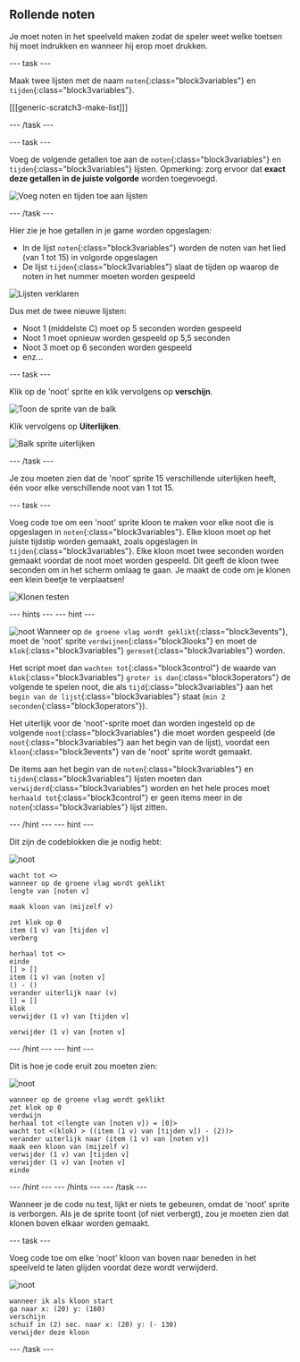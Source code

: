 ## Rollende noten

Je moet noten in het speelveld maken zodat de speler weet welke toetsen hij moet indrukken en wanneer hij erop moet drukken.

\--- task \---

Maak twee lijsten met de naam `noten`{:class="block3variables"} en `tijden`{:class="block3variables"}.

[[[generic-scratch3-make-list]]]

\--- /task \---

\--- task \---

Voeg de volgende getallen toe aan de `noten`{:class="block3variables"} en `tijden`{:class="block3variables"} lijsten. Opmerking: zorg ervoor dat **exact deze getallen in de juiste volgorde** worden toegevoegd.

![Voeg noten en tijden toe aan lijsten](images/lists-add-annotated.png)

\--- /task \---

Hier zie je hoe getallen in je game worden opgeslagen:

+ In de lijst `noten`{:class="block3variables"} worden de noten van het lied (van 1 tot 15) in volgorde opgeslagen
+ De lijst `tijden`{:class="block3variables"} slaat de tijden op waarop de noten in het nummer moeten worden gespeeld

![Lijsten verklaren](images/lists-explain.png)

Dus met de twee nieuwe lijsten:

+ Noot 1 (middelste C) moet op 5 seconden worden gespeeld
+ Noot 1 moet opnieuw worden gespeeld op 5,5 seconden
+ Noot 3 moet op 6 seconden worden gespeeld
+ enz...

\--- task \---

Klik op de 'noot' sprite en klik vervolgens op **verschijn**.

![Toon de sprite van de balk](images/note-show-annotated.png)

Klik vervolgens op **Uiterlijken**.

![Balk sprite uiterlijken](images/note-costumes.png)

\--- /task \---

Je zou moeten zien dat de 'noot' sprite 15 verschillende uiterlijken heeft, één voor elke verschillende noot van 1 tot 15.

\--- task \---

Voeg code toe om een 'noot' sprite kloon te maken voor elke noot die is opgeslagen in `noten`{:class="block3variables"}. Elke kloon moet op het juiste tijdstip worden gemaakt, zoals opgeslagen in `tijden`{:class="block3variables"}. Elke kloon moet twee seconden worden gemaakt voordat de noot moet worden gespeeld. Dit geeft de kloon twee seconden om in het scherm omlaag te gaan. Je maakt de code om je klonen een klein beetje te verplaatsen!

![Klonen testen](images/clones-test.png)

\--- hints \--- \--- hint \---

![noot](images/note-sprite.png) Wanneer op `de groene vlag wordt geklikt`{:class="block3events"}, moet de 'noot' sprite `verdwijnen`{:class="block3looks"} en moet de `klok`{:class="block3variables"} `gereset`{:class="block3variables"} worden.

Het script moet dan `wachten tot`{:class="block3control"} de waarde van `klok`{:class="block3variables"} `groter is dan`{:class="block3operators"} de volgende te spelen noot, die als `tijd`{:class="block3variables"} aan het `begin van de lijst`{:class="block3variables"} staat (`min 2 seconden`{:class="block3operators"}).

Het uiterlijk voor de 'noot'-sprite moet dan worden ingesteld op de volgende `noot`{:class="block3variables"} die moet worden gespeeld (de `noot`{:class="block3variables"} aan het begin van de lijst), voordat een `kloon`{:class="block3events"} van de 'noot' sprite wordt gemaakt.

De items aan het begin van de `noten`{:class="block3variables"} en `tijden`{:class="block3variables"} lijsten moeten dan `verwijderd`{:class="block3variables"} worden en het hele proces moet `herhaald tot`{:class="block3control"} er geen items meer in de `noten`{:class="block3variables"} lijst zitten.

\--- /hint \--- \--- hint \---

Dit zijn de codeblokken die je nodig hebt:

![noot](images/note-sprite.png)

```blocks3
wacht tot <>
wanneer op de groene vlag wordt geklikt
lengte van [noten v]

maak kloon van (mijzelf v)

zet klok op 0
item (1 v) van [tijden v]
verberg

herhaal tot <>
einde
[] > []
item (1 v) van [noten v]
() - ()
verander uiterlijk naar (v)
[] = []
klok
verwijder (1 v) van [tijden v]

verwijder (1 v) van [noten v]
```

\--- /hint \--- \--- hint \---

Dit is hoe je code eruit zou moeten zien:

![noot](images/note-sprite.png)

```blocks3
wanneer op de groene vlag wordt geklikt
zet klok op 0
verdwijn
herhaal tot <(lengte van [noten v]) = [0]>
wacht tot <(klok) > ((item (1 v) van [tijden v]) - (2))>
verander uiterlijk naar (item (1 v) van [noten v])
maak een kloon van (mijzelf v)
verwijder (1 v) van [tijden v]
verwijder (1 v) van [noten v]
einde
```

\--- /hint \--- \--- /hints \--- \--- /task \---

Wanneer je de code nu test, lijkt er niets te gebeuren, omdat de 'noot' sprite is verborgen. Als je de sprite toont (of niet verbergt), zou je moeten zien dat klonen boven elkaar worden gemaakt.

\--- task \---

Voeg code toe om elke 'noot' kloon van boven naar beneden in het speelveld te laten glijden voordat deze wordt verwijderd.

![noot](images/note-sprite.png)

```blocks3
wanneer ik als kloon start
ga naar x: (20) y: (160)
verschijn
schuif in (2) sec. naar x: (20) y: (- 130)
verwijder deze kloon
```

\--- /task \---